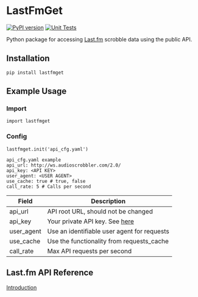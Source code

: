 # LastFmGet

[![PyPI version](https://badge.fury.io/py/lastfmget.svg)](https://badge.fury.io/py/lastfmget)
[![Unit Tests](https://github.com/D3r3k23/LastFmGet/actions/workflows/test.yaml/badge.svg)](https://github.com/D3r3k23/LastFmGet/actions/workflows/test.yaml)


Python package for accessing [Last.fm](https://www.last.fm) scrobble data using the public API.


## Installation

`pip install lastfmget`


## Example Usage

### Import

`import lastfmget`


### Config

`lastfmget.init('api_cfg.yaml')`

```
api_cfg.yaml example
api_url: http://ws.audioscrobbler.com/2.0/
api_key: <API KEY>
user_agent: <USER AGENT>
use_cache: true # true, false
call_rate: 5 # Calls per second
```

| Field      | Description                                                               |
|------------|---------------------------------------------------------------------------|
| api_url    | API root URL, should not be changed                                       |
| api_key    | Your private API key. See [here](https://www.last.fm/api#getting-started) |
| user_agent | Use an identifiable user agent for requests                               |
| use_cache  | Use the functionality from requests_cache                                 |
| call_rate  | Max API requests per second                                               |


## Last.fm API Reference

[Introduction](https://www.last.fm/api/intro)
